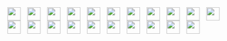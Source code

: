 <!---
Sqttyxsq/Sqttyxsq is a ✨ special ✨ repository because its `README.md` (this file) appears on your GitHub profile.
You can click the Preview link to take a look at your changes.
--->
<img  align="left" src="https://cdn.jsdelivr.net/gh/devicons/devicon@latest/icons/cplusplus/cplusplus-original.svg" width="30px" style="padding-right:12px;" />
<img  align="left" src="https://cdn.jsdelivr.net/gh/devicons/devicon@latest/icons/c/c-original.svg" width="30px" style="padding-right:12px;" />
<img  align="left" src="https://cdn.jsdelivr.net/gh/devicons/devicon@latest/icons/windows11/windows11-original.svg" width="30px" style="padding-right:12px;" />

<img  align="left" src="https://cdn.jsdelivr.net/gh/devicons/devicon@latest/icons/vscode/vscode-original.svg" width="30px" style="padding-right:12px;" />
<img  align="left" src="https://cdn.jsdelivr.net/gh/devicons/devicon@latest/icons/visualstudio/visualstudio-original.svg" width="30px" style="padding-right:12px;" />
<img  align="left" src="https://cdn.jsdelivr.net/gh/devicons/devicon@latest/icons/powershell/powershell-original.svg" width="30px" style="padding-right:12px;" />
<img  align="left" src="https://cdn.jsdelivr.net/gh/devicons/devicon@latest/icons/python/python-original.svg" width="30px" style="padding-right:12px;" />
<img  align="left" src="https://cdn.jsdelivr.net/gh/devicons/devicon@latest/icons/mysql/mysql-original.svg" width="30px" style="padding-right:12px;"/>

<img  align="left" src="https://cdn.jsdelivr.net/gh/devicons/devicon@latest/icons/html5/html5-original.svg" width="30px" style="padding-right:12px;"/>
<img  align="left"  src="https://cdn.jsdelivr.net/gh/devicons/devicon@latest/icons/linux/linux-original.svg" width="30px" style="padding-right:12px;"/>
<img  align="left" src="https://cdn.jsdelivr.net/gh/devicons/devicon@latest/icons/bash/bash-original.svg" width="30px" style="padding-right:12px;"/>
<img  align="left" src="https://cdn.jsdelivr.net/gh/devicons/devicon@latest/icons/git/git-original.svg" width="30px" style="padding-right:12px;"/>
<img  align="left" src="https://cdn.jsdelivr.net/gh/devicons/devicon@latest/icons/mongodb/mongodb-original.svg" width="30px" style="padding-right:12px;"/>
<img  align="left" src="https://cdn.jsdelivr.net/gh/devicons/devicon@latest/icons/neovim/neovim-original.svg" width="30px" style="padding-right:12px;"/>
<img  align="left" src="https://cdn.jsdelivr.net/gh/devicons/devicon@latest/icons/nextjs/nextjs-original.svg" width="30px" style="padding-right:12px;"/>
<img  align="left" src="https://cdn.jsdelivr.net/gh/devicons/devicon@latest/icons/react/react-original.svg" width="30px" style="padding-right:12px;"/>
<img  align="left" src="https://cdn.jsdelivr.net/gh/devicons/devicon@latest/icons/typescript/typescript-original.svg" width="30px" style="padding-right:12px;"/>
<img  align="left" src="https://cdn.jsdelivr.net/gh/devicons/devicon@latest/icons/javascript/javascript-original.svg" width="30px" style="padding-right:12px;"/>
<img  align="left" src="https://cdn.jsdelivr.net/gh/devicons/devicon@latest/icons/tailwindcss/tailwindcss-original.svg" width="30px" style="padding-right:12px;" />
<img  align="left" src="https://cdn.jsdelivr.net/gh/devicons/devicon@latest/icons/prisma/prisma-original.svg" width="30px" style="padding-right:12px;"/>
<img  align="left" src="https://cdn.jsdelivr.net/gh/devicons/devicon@latest/icons/gitbook/gitbook-original.svg" width="30px" style="padding-right:12px;"/>

<br />
